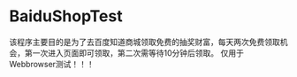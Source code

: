 # BaiduShopTest
该程序主要目的是为了去百度知道商城领取免费的抽奖财富，每天两次免费领取机会，第一次进入页面即可领取，第二次需等待10分钟后领取。
仅用于Webbrowser测试！！！
